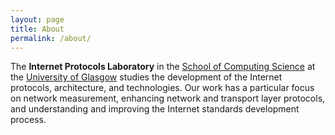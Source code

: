 ```yaml
---
layout: page
title: About
permalink: /about/
---
```


The **Internet Protocols Laboratory** in the 
[School of Computing Science](https://www.gla.ac.uk/schools/computing/)
at the [University of Glasgow](https://www.gla.ac.uk/)
studies the development of the Internet protocols, architecture, and
technologies. Our work has a particular focus on network measurement,
enhancing network and transport layer protocols, and understanding and
improving the Internet standards development process.


